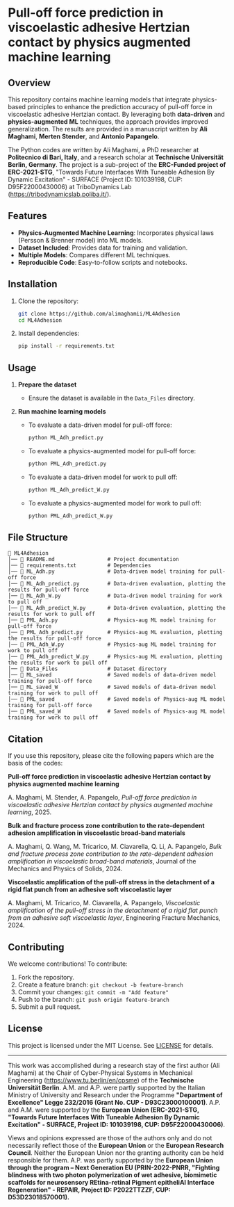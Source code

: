 # Pull-off force prediction in viscoelastic adhesive Hertzian contact by physics augmented machine learning

## Overview
This repository contains machine learning models that integrate physics-based principles to enhance the prediction accuracy of pull-off force in viscoelastic adhesive Hertzian contact. By leveraging both **data-driven** and **physics-augmented ML** techniques, the approach provides improved generalization. The results are provided in a manuscript written by **Ali Maghami**, **Merten Stender**, and **Antonio Papangelo**.

The Python codes are written by Ali Maghami, a PhD researcher at **Politecnico di Bari, Italy**, and a research scholar at **Technische Universität Berlin, Germany**. The project is a sub-project of the **ERC-Funded project of ERC-2021-STG**, "Towards Future Interfaces With Tuneable Adhesion By Dynamic Excitation" - SURFACE (Project ID: 101039198, CUP: D95F22000430006) at TriboDynamics Lab (https://tribodynamicslab.poliba.it/).

## Features
- **Physics-Augmented Machine Learning**: Incorporates physical laws (Persson & Brenner model) into ML models.
- **Dataset Included**: Provides data for training and validation.
- **Multiple Models**: Compares different ML techniques.
- **Reproducible Code**: Easy-to-follow scripts and notebooks.

## Installation
1. Clone the repository:
   ```bash
   git clone https://github.com/alimaghamii/ML4Adhesion
   cd ML4Adhesion
   ```
2. Install dependencies:
   ```bash
   pip install -r requirements.txt
   ```

## Usage
1. **Prepare the dataset**  
   - Ensure the dataset is available in the `Data_Files` directory.

2. **Run machine learning models**  
   - To evaluate a data-driven model for pull-off force:
     ```bash
     python ML_Adh_predict.py
     ```
   - To evaluate a physics-augmented model for pull-off force:
     ```bash
     python PML_Adh_predict.py
     ```
   - To evaluate a data-driven model for work to pull off:
     ```bash
     python ML_Adh_predict_W.py
     ```
   - To evaluate a physics-augmented model for work to pull off:
     ```bash
     python PML_Adh_predict_W.py
     ```

## File Structure
```
📂 ML4Adhesion
│── 📄 README.md                 # Project documentation
│── 📄 requirements.txt          # Dependencies
│── 📄 ML_Adh.py                 # Data-driven model training for pull-off force
│── 📄 ML_Adh_predict.py         # Data-driven evaluation, plotting the results for pull-off force
│── 📄 ML_Adh_W.py               # Data-driven model training for work to pull off
│── 📄 ML_Adh_predict_W.py       # Data-driven evaluation, plotting the results for work to pull off
│── 📄 PML_Adh.py                # Physics-aug ML model training for pull-off force
│── 📄 PML_Adh_predict.py        # Physics-aug ML evaluation, plotting the results for pull-off force
│── 📄 PML_Adh_W.py              # Physics-aug ML model training for work to pull off
│── 📄 PML_Adh_predict_W.py      # Physics-aug ML evaluation, plotting the results for work to pull off
│── 📂 Data_Files                # Dataset directory
│── 📂 ML_saved                  # Saved models of data-driven model training for pull-off force
│── 📂 ML_saved_W                # Saved models of data-driven model training for work to pull off
│── 📂 PML_saved                 # Saved models of Physics-aug ML model training for pull-off force
│── 📂 PML_saved_W               # Saved models of Physics-aug ML model training for work to pull off
```

## Citation
If you use this repository, please cite the following papers which are the basis of the codes:

**Pull-off force prediction in viscoelastic adhesive Hertzian contact by physics augmented machine learning**  

A. Maghami, M. Stender, A. Papangelo, *Pull-off force prediction in viscoelastic adhesive Hertzian contact by physics augmented machine learning*, 2025.

**Bulk and fracture process zone contribution to the rate-dependent adhesion amplification in viscoelastic broad-band materials**

A. Maghami, Q. Wang, M. Tricarico, M. Ciavarella, Q. Li, A. Papangelo, *Bulk and fracture process zone contribution to the rate-dependent adhesion amplification in viscoelastic broad-band materials*, Journal of the Mechanics and Physics of Solids, 2024.

**Viscoelastic amplification of the pull-off stress in the detachment of a rigid flat punch from an adhesive soft viscoelastic layer**

A. Maghami, M. Tricarico, M. Ciavarella, A. Papangelo, *Viscoelastic amplification of the pull-off stress in the detachment of a rigid flat punch from an adhesive soft viscoelastic layer*, Engineering Fracture Mechanics, 2024.

## Contributing
We welcome contributions! To contribute:
1. Fork the repository.
2. Create a feature branch: `git checkout -b feature-branch`
3. Commit your changes: `git commit -m "Add feature"`
4. Push to the branch: `git push origin feature-branch`
5. Submit a pull request.

## License
This project is licensed under the MIT License. See [LICENSE](LICENSE) for details.

---

This work was accomplished during a research stay of the first author (Ali Maghami) at the Chair of Cyber-Physical Systems in Mechanical Engineering (https://www.tu.berlin/en/cpsme) of the **Technische Universität Berlin**. A.M. and A.P. were partly supported by the Italian Ministry of University and Research under the Programme **"Department of Excellence" Legge 232/2016 (Grant No. CUP - D93C23000100001)**. A.P. and A.M. were supported by the **European Union (ERC-2021-STG, "Towards Future Interfaces With Tuneable Adhesion By Dynamic Excitation" - SURFACE, Project ID: 101039198, CUP: D95F22000430006)**.

Views and opinions expressed are those of the authors only and do not necessarily reflect those of the **European Union** or the **European Research Council**. Neither the European Union nor the granting authority can be held responsible for them. A.P. was partly supported by the **European Union through the program – Next Generation EU (PRIN-2022-PNRR, "Fighting blindness with two photon polymerization of wet adhesive, biomimetic scaffolds for neurosensory REtina-retinal Pigment epitheliAl Interface Regeneration" - REPAIR, Project ID: P2022TTZZF, CUP: D53D23018570001).**

